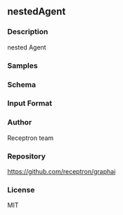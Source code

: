 ## nestedAgent

### Description

nested Agent

### Samples



### Schema



### Input Format



### Author

Receptron team

### Repository

https://github.com/receptron/graphai


### License

MIT

